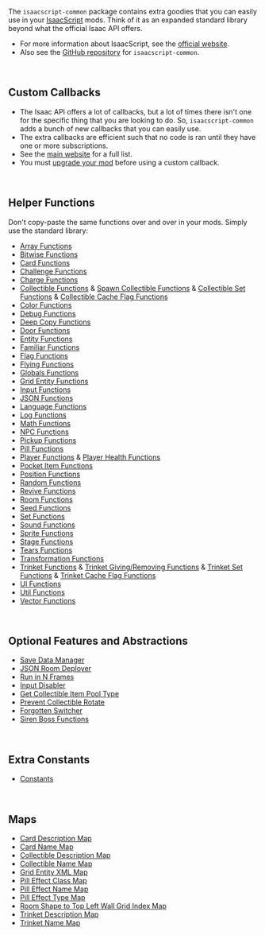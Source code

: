 The `isaacscript-common` package contains extra goodies that you can easily use in your [IsaacScript](https://isaacscript.github.io/) mods. Think of it as an expanded standard library beyond what the official Isaac API offers.

- For more information about IsaacScript, see the [official website](https://isaacscript.github.io/).
- Also see the [GitHub repository](https://github.com/IsaacScript/isaacscript-common) for `isaacscript-common`.

<br />

## Custom Callbacks

- The Isaac API offers a lot of callbacks, but a lot of times there isn't one for the specific thing that you are looking to do. So, `isaacscript-common` adds a bunch of new callbacks that you can easily use.
- The extra callbacks are efficient such that no code is ran until they have one or more subscriptions.
- See the [main website](https://isaacscript.github.io/docs/function-signatures-custom) for a full list.
- You must [upgrade your mod](modules/upgradeMod.html) before using a custom callback.

<br />

## Helper Functions

Don't copy-paste the same functions over and over in your mods. Simply use the standard library:

- [Array Functions](modules/functions_array.html)
- [Bitwise Functions](modules/functions_bitwise.html)
- [Card Functions](modules/functions_cards.html)
- [Challenge Functions](modules/functions_challenges.html)
- [Charge Functions](modules/functions_charge.html)
- [Collectible Functions](modules/functions_collectibles.html) & [Spawn Collectible Functions](modules/functions_spawnCollectible.html) & [Collectible Set Functions](modules/functions_collectibleSet.html) & [Collectible Cache Flag Functions](modules/functions_collectibleCacheFlag.html)
- [Color Functions](modules/functions_color.html)
- [Debug Functions](modules/functions_debug.html)
- [Deep Copy Functions](modules/functions_deepCopy.html)
- [Door Functions](modules/functions_doors.html)
- [Entity Functions](modules/functions_entity.html)
- [Familiar Functions](modules/functions_familiars.html)
- [Flag Functions](modules/functions_flag.html)
- [Flying Functions](modules/functions_flying.html)
- [Globals Functions](modules/functions_globals.html)
- [Grid Entity Functions](modules/functions_gridEntity.html)
- [Input Functions](modules/functions_input.html)
- [JSON Functions](modules/functions_json.html)
- [Language Functions](modules/functions_language.html)
- [Log Functions](modules/functions_log.html)
- [Math Functions](modules/functions_math.html)
- [NPC Functions](modules/functions_npc.html)
- [Pickup Functions](modules/functions_pickups.html)
- [Pill Functions](modules/functions_pills.html)
- [Player Functions](modules/functions_player.html) & [Player Health Functions](modules/functions_playerHealth.html)
- [Pocket Item Functions](modules/functions_pocketItems.html)
- [Position Functions](modules/functions_position.html)
- [Random Functions](modules/functions_random.html)
- [Revive Functions](modules/functions_revive.html)
- [Room Functions](modules/functions_rooms.html)
- [Seed Functions](modules/functions_seeds.html)
- [Set Functions](modules/functions_set.html)
- [Sound Functions](modules/functions_sound.html)
- [Sprite Functions](modules/functions_sprite.html)
- [Stage Functions](modules/functions_stage.html)
- [Tears Functions](modules/functions_tears.html)
- [Transformation Functions](modules/functions_transformations.html)
- [Trinket Functions](modules/functions_trinkets.html) & [Trinket Giving/Removing Functions](modules/functions_trinketGive.html) & [Trinket Set Functions](modules/functions_trinketSet.html) & [Trinket Cache Flag Functions](modules/functions_trinketCacheFlag.html)
- [UI Functions](modules/functions_ui.html)
- [Util Functions](modules/functions_util.html)
- [Vector Functions](modules/functions_vector.html)

<br />

## Optional Features and Abstractions

- [Save Data Manager](modules/features_saveDataManager_exports.html)
- [JSON Room Deployer](modules/features_deployJSONRoom.html)
- [Run in N Frames](modules/features_runInNFrames.html)
- [Input Disabler](modules/features_disableInputs.html)
- [Get Collectible Item Pool Type](modules/features_getCollectibleItemPoolType.html)
- [Prevent Collectible Rotate](modules/features_preventCollectibleRotate.html)
- [Forgotten Switcher](modules/features_forgottenSwitch.html)
- [Siren Boss Functions](modules/features_sirenHelpers.html)

<br />

## Extra Constants

- [Constants](modules/constants.html)

<br />

## Maps

- [Card Description Map](modules/maps_cardDescriptionMap.html)
- [Card Name Map](modules/maps_cardNameMap.html)
- [Collectible Description Map](modules/maps_collectibleDescriptionMap.html)
- [Collectible Name Map](modules/maps_collectibleNameMap.html)
- [Grid Entity XML Map](modules/maps_gridEntityXMLMap.html)
- [Pill Effect Class Map](modules/maps_pillEffectClassMap.html)
- [Pill Effect Name Map](modules/maps_pillEffectNameMap.html)
- [Pill Effect Type Map](modules/maps_pillEffectTypeMap.html)
- [Room Shape to Top Left Wall Grid Index Map](modules/maps_roomShapeToTopLeftWallGridIndexMap.html)
- [Trinket Description Map](modules/maps_trinketDescriptionMap.html)
- [Trinket Name Map](modules/maps_trinketNameMap.html)
